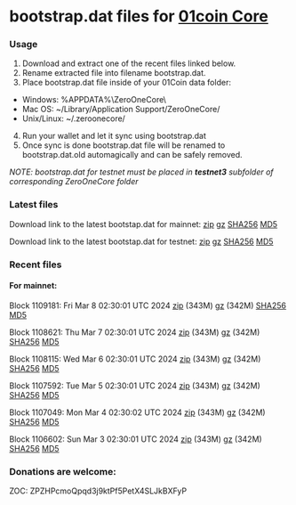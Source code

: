 # bootstrap.dat files for [01coin Core](https://01coin.io)

### Usage

1. Download and extract one of the recent files linked below.
2. Rename extracted file into filename bootstrap.dat.
3. Place bootstrap.dat file inside of your 01Coin data folder:
 - Windows: %APPDATA%\ZeroOneCore\
 - Mac OS: ~/Library/Application Support/ZeroOneCore/
 - Unix/Linux: ~/.zeroonecore/
4. Run your wallet and let it sync using bootstrap.dat
5. Once sync is done bootstrap.dat file will be renamed to bootstrap.dat.old automagically and can be safely removed.

_NOTE: bootstrap.dat for testnet must be placed in **testnet3** subfolder of corresponding ZeroOneCore folder_

### Latest files
Download link to the latest bootstap.dat for mainnet: [zip](https://files.01coin.io/mainnet/bootstrap.dat.zip) [gz](https://files.01coin.io/mainnet/bootstrap.dat.tar.gz) [SHA256](https://files.01coin.io/mainnet/sha256.txt) [MD5](https://files.01coin.io/mainnet/md5.txt)

Download link to the latest bootstap.dat for testnet: [zip](https://files.01coin.io/testnet/bootstrap.dat.zip) [gz](https://files.01coin.io/testnet/bootstrap.dat.tar.gz) [SHA256](https://files.01coin.io/testnet/sha256.txt) [MD5](https://files.01coin.io/testnet/md5.txt)

### Recent files

#### For mainnet:

Block 1109181: Fri Mar  8 02:30:01 UTC 2024 [zip](https://files.01coin.io/mainnet/2024-03-08/bootstrap.dat.zip) (343M) [gz](https://files.01coin.io/mainnet/2024-03-08/bootstrap.dat.tar.gz) (342M) [SHA256](https://files.01coin.io/mainnet/2024-03-08/sha256.txt) [MD5](https://files.01coin.io/mainnet/2024-03-08/md5.txt)

Block 1108621: Thu Mar  7 02:30:01 UTC 2024 [zip](https://files.01coin.io/mainnet/2024-03-07/bootstrap.dat.zip) (343M) [gz](https://files.01coin.io/mainnet/2024-03-07/bootstrap.dat.tar.gz) (342M) [SHA256](https://files.01coin.io/mainnet/2024-03-07/sha256.txt) [MD5](https://files.01coin.io/mainnet/2024-03-07/md5.txt)

Block 1108115: Wed Mar  6 02:30:01 UTC 2024 [zip](https://files.01coin.io/mainnet/2024-03-06/bootstrap.dat.zip) (343M) [gz](https://files.01coin.io/mainnet/2024-03-06/bootstrap.dat.tar.gz) (342M) [SHA256](https://files.01coin.io/mainnet/2024-03-06/sha256.txt) [MD5](https://files.01coin.io/mainnet/2024-03-06/md5.txt)

Block 1107592: Tue Mar  5 02:30:01 UTC 2024 [zip](https://files.01coin.io/mainnet/2024-03-05/bootstrap.dat.zip) (343M) [gz](https://files.01coin.io/mainnet/2024-03-05/bootstrap.dat.tar.gz) (342M) [SHA256](https://files.01coin.io/mainnet/2024-03-05/sha256.txt) [MD5](https://files.01coin.io/mainnet/2024-03-05/md5.txt)

Block 1107049: Mon Mar  4 02:30:02 UTC 2024 [zip](https://files.01coin.io/mainnet/2024-03-04/bootstrap.dat.zip) (343M) [gz](https://files.01coin.io/mainnet/2024-03-04/bootstrap.dat.tar.gz) (342M) [SHA256](https://files.01coin.io/mainnet/2024-03-04/sha256.txt) [MD5](https://files.01coin.io/mainnet/2024-03-04/md5.txt)

Block 1106602: Sun Mar  3 02:30:01 UTC 2024 [zip](https://files.01coin.io/mainnet/2024-03-03/bootstrap.dat.zip) (343M) [gz](https://files.01coin.io/mainnet/2024-03-03/bootstrap.dat.tar.gz) (342M) [SHA256](https://files.01coin.io/mainnet/2024-03-03/sha256.txt) [MD5](https://files.01coin.io/mainnet/2024-03-03/md5.txt)


### Donations are welcome:

ZOC: ZPZHPcmoQpqd3j9ktPf5PetX4SLJkBXFyP
